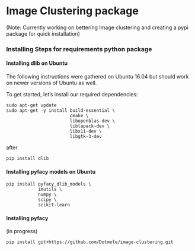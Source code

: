 # Image Clustering package

(Note: Currently working on bettering Image clustering and creating a pypi package for quick installation)

### Installing Steps for requirements python package
#### Installing dlib on Ubuntu
The following instructions were gathered on Ubuntu 16.04 but should work on newer versions of Ubuntu as well.

To get started, let’s install our required dependencies:

```
sudo apt-get update
sudo apt-get -y install build-essential \
                        cmake \
                        libopenblas-dev \
                        liblapack-dev \
                        libx11-dev \
                        libgtk-3-dev
```
after
```
pip install dlib
```
#### Installing pyfacy models on Ubuntu

```
pip install pyfacy_dlib_models \
            imutils \
            numpy \
            scipy \
            scikit-learn
```

#### Installing pyfacy
(in progress)
```
pip install git+https://github.com/Dotmole/image-clustering.git
```
